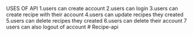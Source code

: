 USES OF API
1.users can create account
2.users can login
3.users can create recipe with their account 
4.users can  update recipes they created
5.users can delete recipes they created
6.users can delete their account 
7 users can also logout of account
#   R e c i p e - a p i  
 